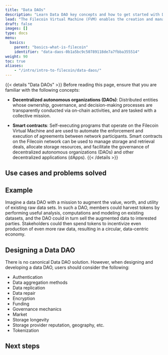```yaml
---
title: "Data DAOs"
description: "Learn Data DAO key concepts and how to get started with Data DAOs."
lead: "The Filecoin Virtual Machine (FVM) enables the creation and management of specialized decentralized autonomous organizations (DAOs) called _Data DAOs_ that collect, curate, organize, manage and monetize useful data in a decentralized manner. Because stake in Data DAOs can be tokenized, the value and utility of data can be objectively expressed and transacted within markets in exchange for services to be performed on the data. This page provides an overview of key concepts and how Filecoin users can get started with Data DAOs."
draft: false
images: []
type: docs
menu:
  basics:
    parent: "basics-what-is-filecoin"
    identifier: "data-daos-0b1a5bc9c50789118de7a7fbba355514"
weight: 90
toc: true
aliases:
    - "/intro/intro-to-filecoin/data-daos/"
---
```


{{< details "Data DAOs" >}}
Before reading this page, ensure that you are familiar with the following concepts:

- **Decentralized autonomous organizations (DAOs)**: Distributed entities whose ownership, governance, and decision-making processes are transparently conducted via on-chain activities, and are tasked with a collective mission.

- **Smart contracts**: Self-executing programs that operate on the Filecoin Virtual Machine and are used to automate the enforcement and execution of agreements between network participants. Smart contracts on the Filecoin network can be used to manage storage and retrieval deals, allocate storage resources, and facilitate the governance of decentralized autonomous organizations (DAOs) and other decentralized applications (dApps).
{{< /details >}}

## Use cases and problems solved

## Example

Imagine a data DAO with a mission to augment the value, worth, and utility of existing raw data sets. In such a DAO, members could harvest tokens by performing useful analysis, computations and modeling on existing datasets, and the DAO could in turn sell the augmented data to interested parties. Stakeholders could then spend tokens to incentivize even production of even more raw data, resulting in a circular, data-centric economy.

## Designing a Data DAO

There is no canonical Data DAO solution. However, when designing and developing a data DAO, users should consider the following:

- Authentication 
- Data aggregation methods
- Data replication
- Data repair
- Encryption
- Funding
- Governance mechanics
- Market 
- Storage longevity
- Storage provider reputation, geography, etc.
- Tokenization

## Next steps
